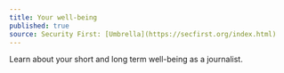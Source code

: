 ```yaml
---
title: Your well-being
published: true
source: Security First: [Umbrella](https://secfirst.org/index.html)
---
```

Learn about your short and long term well-being as a journalist.
